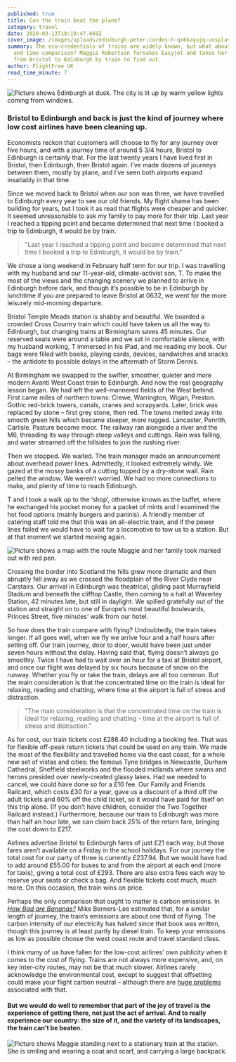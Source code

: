 ```yaml
---
published: true
title: Can the train beat the plane?
category: travel
date: 2020-03-13T18:19:47.669Z
cover_image: /images/uploads/edinburgh-peter-cordes-h-qx6kayujq-unsplash.jpg.crdownload.jpg
summary: The eco-credentials of trains are widely known, but what about the cost
  and time comparison? Maggie Robertson forsakes Easyjet and takes her family
  from Bristol to Edinburgh by train to find out.
author: FlightFree UK
read_time_minute: 7
---
```

![Picture shows Edinburgh at dusk. The city is lit up by warm yellow lights coming from windows. ](/images/uploads/edinburgh-peter-cordes-h-qx6kayujq-unsplash.jpg.crdownload.jpg "Edinburgh. Photo credit: Peter Cordes (Source: Unsplash)")

### Bristol to Edinburgh and back is just the kind of journey where low cost airlines have been cleaning up. 

Economists reckon that customers will choose to fly for any journey over five hours, and with a journey time of around 5 3/4 hours, Bristol to Edinburgh is certainly that. For the last twenty years I have lived first in Bristol, then Edinburgh, then Bristol again. I’ve made dozens of journeys between them, mostly by plane, and I’ve seen both airports expand insatiably in that time.

Since we moved back to Bristol when our son was three, we have travelled to Edinburgh every year to see our old friends. My flight shame has been building for years, but I took it as read that flights were cheaper and quicker. It seemed unreasonable to ask my family to pay more for their trip. Last year I reached a tipping point and became determined that next time I booked a trip to Edinburgh, it would be by train.

> "Last year I reached a tipping point and became determined that next time I booked a trip to Edinburgh, it would be by train."

We chose a long weekend in February half term for our trip. I was travelling with my husband and our 11-year-old, climate-activist son, T. To make the most of the views and the changing scenery we planned to arrive in Edinburgh before dark, and though it’s possible to be in Edinburgh by lunchtime if you are prepared to leave Bristol at 0632, we went for the more leisurely mid-morning departure.

Bristol Temple Meads station is shabby and beautiful. We boarded a crowded Cross Country train which could have taken us all the way to Edinburgh, but changing trains at Birmingham saves 45 minutes. Our reserved seats were around a table and we sat in comfortable silence, with my husband working, T immersed in his iPad, and me reading my book. Our bags were filled with books, playing cards, devices, sandwiches and snacks – the antidote to possible delays in the aftermath of Storm Dennis.

At Birmingham we swapped to the swifter, smoother, quieter and more modern Avanti West Coast train to Edinburgh. And now the real geography lesson began. We had left the well-mannered fields of the West behind. First came miles of northern towns: Crewe, Warrington, Wigan, Preston. Gothic red-brick towers, canals, cranes and scrapyards. Later, brick was replaced by stone – first grey stone, then red. The towns melted away into smooth green hills which became steeper, more rugged. Lancaster, Penrith, Carlisle. Pasture became moor. The railway ran alongside a river and the M6, threading its way through steep valleys and cuttings. Rain was falling, and water streamed off the hillsides to join the rushing river.

Then we stopped. We waited. The train manager made an announcement about overhead power lines. Admittedly, it looked extremely windy. We gazed at the mossy banks of a cutting topped by a dry-stone wall. Rain pelted the window. We weren’t worried. We had no more connections to make, and plenty of time to reach Edinburgh.

T and I took a walk up to the ‘shop’, otherwise known as the buffet, where he exchanged his pocket money for a packet of mints and I examined the hot food options (mainly burgers and paninis). A friendly member of catering staff told me that this was an all-electric train, and if the power lines failed we would have to wait for a locomotive to tow us to a station. But at that moment we started moving again.

![Picture shows a map with the route Maggie and her family took marked out with red pen. ](/images/uploads/a_geography_lesson.jpg "A geography lesson")

Crossing the border into Scotland the hills grew more dramatic and then abruptly fell away as we crossed the floodplain of the River Clyde near Carstairs. Our arrival in Edinburgh was theatrical, gliding past Murrayfield Stadium and beneath the clifftop Castle, then coming to a halt at Waverley Station, 42 minutes late, but still in daylight. We spilled gratefully out of the station and straight on to one of Europe’s most beautiful boulevards, Princes Street, five minutes’ walk from our hotel.

So how does the train compare with flying? Undoubtedly, the train takes longer. If all goes well, when we fly we arrive four and a half hours after setting off. Our train journey, door to door, would have been just under seven hours without the delay. Having said that, flying doesn’t always go smoothly. Twice I have had to wait over an hour for a taxi at Bristol airport, and once our flight was delayed by six hours because of snow on the runway. Whether you fly or take the train, delays are all too common. But the main consideration is that the concentrated time on the train is ideal for relaxing, reading and chatting, where time at the airport is full of stress and distraction.

> "The main consideration is that the concentrated time on the train is ideal for relaxing, reading and chatting - time at the airport is full of stress and distraction."

As for cost, our train tickets cost £288.40 including a booking fee. That was for flexible off-peak return tickets that could be used on any train. We made the most of the flexibility and travelled home via the east coast, for a whole new set of vistas and cities: the famous Tyne bridges in Newcastle, Durham Cathedral, Sheffield steelworks and the flooded midlands where swans and herons presided over newly-created glassy lakes. Had we needed to cancel, we could have done so for a £10 fee. Our Family and Friends Railcard, which costs £30 for a year, gave us a discount of a third off the adult tickets and 60% off the child ticket, so it would have paid for itself on this trip alone. (If you don’t have children, consider the Two Together Railcard instead.) Furthermore, because our train to Edinburgh was more than half an hour late, we can claim back 25% of the return fare, bringing the cost down to £217.

Airlines advertise Bristol to Edinburgh fares of just £21 each way, but those fares aren’t available on a Friday in the school holidays. For our journey the total cost for our party of three is currently £237.94. But we would have had to add around £55.00 for buses to and from the airport at each end (more for taxis), giving a total cost of £293. There are also extra fees each way to reserve your seats or check a bag. And flexible tickets cost much, much more. On this occasion, the train wins on price.

Perhaps the only comparison that ought to matter is carbon emissions. In *[How Bad are Bananas?](https://www.waterstones.com/book/how-bad-are-bananas/mike-berners-lee/9781846688911)* Mike Berners-Lee estimated that, for a similar length of journey, the train’s emissions are about one third of flying. The carbon intensity of our electricity has halved since that book was written, though this journey is at least partly by diesel train. To keep your emissions as low as possible choose the west coast route and travel standard class.

I think many of us have fallen for the low-cost airlines’ own publicity when it comes to the cost of flying. Trains are not always more expensive, and, on key inter-city routes, may not be that much slower. Airlines rarely acknowledge the environmental cost, except to suggest that offsetting could make your flight carbon neutral – although there are [huge problems](https://flightfree.co.uk/post/the-truth-about-carbon-offsets/) associated with that.

#### But we would do well to remember that part of the joy of travel is the experience of getting there, not just the act of arrival. And to really experience our country: the size of it, and the variety of its landscapes, the train can’t be beaten.

![Picture shows Maggie standing next to a stationary train at the station. She is smiling and wearing a coat and scarf, and carrying a large backpack. ](/images/uploads/maggie_cross_country_train.jpg "Maggie on the journey")